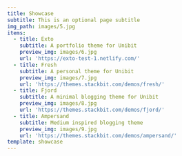 ```yaml
---
title: Showcase
subtitle: This is an optional page subtitle
img_path: images/5.jpg
items:
  - title: Exto
    subtitle: A portfolio theme for Unibit
    preview_img: images/6.jpg
    url: 'https://exto-test-1.netlify.com/'
  - title: Fresh
    subtitle: A personal theme for Unibit
    preview_img: images/7.jpg
    url: 'https://themes.stackbit.com/demos/fresh/'
  - title: Fjord
    subtitle: A minimal blogging theme for Unibit
    preview_img: images/8.jpg
    url: 'https://themes.stackbit.com/demos/fjord/'
  - title: Ampersand
    subtitle: Medium inspired blogging theme
    preview_img: images/9.jpg
    url: 'https://themes.stackbit.com/demos/ampersand/'
template: showcase
---
```


